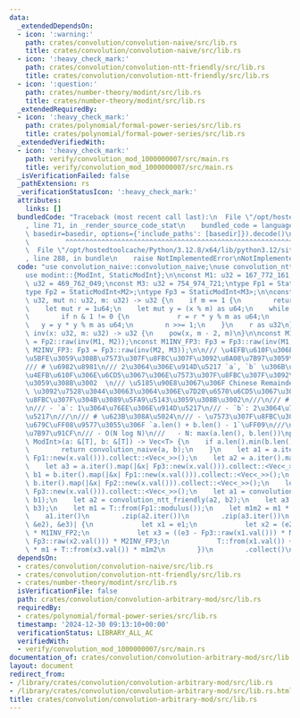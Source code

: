 ```yaml
---
data:
  _extendedDependsOn:
  - icon: ':warning:'
    path: crates/convolution/convolution-naive/src/lib.rs
    title: crates/convolution/convolution-naive/src/lib.rs
  - icon: ':heavy_check_mark:'
    path: crates/convolution/convolution-ntt-friendly/src/lib.rs
    title: crates/convolution/convolution-ntt-friendly/src/lib.rs
  - icon: ':question:'
    path: crates/number-theory/modint/src/lib.rs
    title: crates/number-theory/modint/src/lib.rs
  _extendedRequiredBy:
  - icon: ':heavy_check_mark:'
    path: crates/polynomial/formal-power-series/src/lib.rs
    title: crates/polynomial/formal-power-series/src/lib.rs
  _extendedVerifiedWith:
  - icon: ':heavy_check_mark:'
    path: verify/convolution_mod_1000000007/src/main.rs
    title: verify/convolution_mod_1000000007/src/main.rs
  _isVerificationFailed: false
  _pathExtension: rs
  _verificationStatusIcon: ':heavy_check_mark:'
  attributes:
    links: []
  bundledCode: "Traceback (most recent call last):\n  File \"/opt/hostedtoolcache/Python/3.12.8/x64/lib/python3.12/site-packages/onlinejudge_verify/documentation/build.py\"\
    , line 71, in _render_source_code_stat\n    bundled_code = language.bundle(stat.path,\
    \ basedir=basedir, options={'include_paths': [basedir]}).decode()\n          \
    \         ^^^^^^^^^^^^^^^^^^^^^^^^^^^^^^^^^^^^^^^^^^^^^^^^^^^^^^^^^^^^^^^^^^^^^^^^^^^^^^^^^\n\
    \  File \"/opt/hostedtoolcache/Python/3.12.8/x64/lib/python3.12/site-packages/onlinejudge_verify/languages/rust.py\"\
    , line 288, in bundle\n    raise NotImplementedError\nNotImplementedError\n"
  code: "use convolution_naive::convolution_naive;\nuse convolution_ntt_friendly::convolution_ntt_friendly;\n\
    use modint::{ModInt, StaticModInt};\n\nconst M1: u32 = 167_772_161;\nconst M2:\
    \ u32 = 469_762_049;\nconst M3: u32 = 754_974_721;\ntype Fp1 = StaticModInt<M1>;\n\
    type Fp2 = StaticModInt<M2>;\ntype Fp3 = StaticModInt<M3>;\n\nconst fn pow(x:\
    \ u32, mut n: u32, m: u32) -> u32 {\n    if m == 1 {\n        return 0;\n    }\n\
    \    let mut r = 1u64;\n    let mut y = (x % m) as u64;\n    while n != 0 {\n\
    \        if n & 1 != 0 {\n            r = r * y % m as u64;\n        }\n     \
    \   y = y * y % m as u64;\n        n >>= 1;\n    }\n    r as u32\n}\n\nconst fn\
    \ inv(x: u32, m: u32) -> u32 {\n    pow(x, m - 2, m)\n}\n\nconst M1INV_FP2: Fp2\
    \ = Fp2::raw(inv(M1, M2));\nconst M1INV_FP3: Fp3 = Fp3::raw(inv(M1, M3));\nconst\
    \ M2INV_FP3: Fp3 = Fp3::raw(inv(M2, M3));\n\n/// \u4EFB\u610F\u306E\u6CD5\u306B\
    \u5BFE\u3059\u308B\u7573\u307F\u8FBC\u307F\u3092\u8A08\u7B97\u3059\u308B\n///\n\
    /// # \u6982\u8981\n/// 2\u3064\u306E\u914D\u5217 `a`, `b` \u306B\u5BFE\u3057\u3001\
    \u4EFB\u610F\u306E\u6CD5\u3067\u306E\u7573\u307F\u8FBC\u307F\u3092\u8A08\u7B97\
    \u3059\u308B\u3002  \n/// \u5185\u90E8\u3067\u306F Chinese Remainder Theorem (CRT)\
    \ \u3092\u7528\u3044\u30663\u3064\u306E\u7D20\u6570\u6CD5\u3067\u306E\u7573\u307F\
    \u8FBC\u307F\u304B\u3089\u5FA9\u5143\u3059\u308B\u3002\n///\n/// # \u5F15\u6570\
    \n/// - `a`: 1\u3064\u76EE\u306E\u914D\u5217\n/// - `b`: 2\u3064\u76EE\u306E\u914D\
    \u5217\n///\n/// # \u623B\u308A\u5024\n/// - \u7573\u307F\u8FBC\u307F\u306E\u7D50\
    \u679C\uFF08\u9577\u3055\u306F `a.len() + b.len() - 1`\uFF09\n///\n/// # \u8A08\
    \u7B97\u91CF\n/// - O(N log N)\n///   - N: max(a.len(), b.len())\npub fn convolution_arbitrary_mod<T:\
    \ ModInt>(a: &[T], b: &[T]) -> Vec<T> {\n    if a.len().min(b.len()) < 60 {\n\
    \        return convolution_naive(a, b);\n    }\n    let a1 = a.iter().map(|&x|\
    \ Fp1::new(x.val())).collect::<Vec<_>>();\n    let a2 = a.iter().map(|&x| Fp2::new(x.val())).collect::<Vec<_>>();\n\
    \    let a3 = a.iter().map(|&x| Fp3::new(x.val())).collect::<Vec<_>>();\n    let\
    \ b1 = b.iter().map(|&x| Fp1::new(x.val())).collect::<Vec<_>>();\n    let b2 =\
    \ b.iter().map(|&x| Fp2::new(x.val())).collect::<Vec<_>>();\n    let b3 = b.iter().map(|&x|\
    \ Fp3::new(x.val())).collect::<Vec<_>>();\n    let a1 = convolution_ntt_friendly(a1,\
    \ b1);\n    let a2 = convolution_ntt_friendly(a2, b2);\n    let a3 = convolution_ntt_friendly(a3,\
    \ b3);\n    let m1 = T::from(Fp1::modulus());\n    let m1m2 = m1 * T::from(Fp2::modulus());\n\
    \    a1.iter()\n        .zip(a2.iter())\n        .zip(a3.iter())\n        .map(|((&e1,\
    \ &e2), &e3)| {\n            let x1 = e1;\n            let x2 = (e2 - Fp2::raw(x1.val()))\
    \ * M1INV_FP2;\n            let x3 = ((e3 - Fp3::raw(x1.val())) * M1INV_FP3 -\
    \ Fp3::raw(x2.val())) * M2INV_FP3;\n            T::from(x1.val()) + T::from(x2.val())\
    \ * m1 + T::from(x3.val()) * m1m2\n        })\n        .collect()\n}\n"
  dependsOn:
  - crates/convolution/convolution-naive/src/lib.rs
  - crates/convolution/convolution-ntt-friendly/src/lib.rs
  - crates/number-theory/modint/src/lib.rs
  isVerificationFile: false
  path: crates/convolution/convolution-arbitrary-mod/src/lib.rs
  requiredBy:
  - crates/polynomial/formal-power-series/src/lib.rs
  timestamp: '2024-12-30 09:13:10+00:00'
  verificationStatus: LIBRARY_ALL_AC
  verifiedWith:
  - verify/convolution_mod_1000000007/src/main.rs
documentation_of: crates/convolution/convolution-arbitrary-mod/src/lib.rs
layout: document
redirect_from:
- /library/crates/convolution/convolution-arbitrary-mod/src/lib.rs
- /library/crates/convolution/convolution-arbitrary-mod/src/lib.rs.html
title: crates/convolution/convolution-arbitrary-mod/src/lib.rs
---
```

